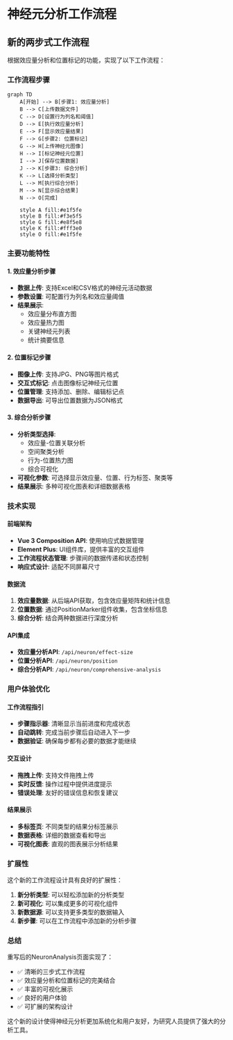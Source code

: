 # 神经元分析工作流程

## 新的两步式工作流程

根据效应量分析和位置标记的功能，实现了以下工作流程：

### 工作流程步骤

```mermaid
graph TD
    A[开始] --> B[步骤1: 效应量分析]
    B --> C[上传数据文件]
    C --> D[设置行为列名和阈值]
    D --> E[执行效应量分析]
    E --> F[显示效应量结果]
    F --> G[步骤2: 位置标记]
    G --> H[上传神经元图像]
    H --> I[标记神经元位置]
    I --> J[保存位置数据]
    J --> K[步骤3: 综合分析]
    K --> L[选择分析类型]
    L --> M[执行综合分析]
    M --> N[显示综合结果]
    N --> O[完成]
    
    style A fill:#e1f5fe
    style B fill:#f3e5f5
    style G fill:#e8f5e8
    style K fill:#fff3e0
    style O fill:#e1f5fe
```

### 主要功能特性

#### 1. 效应量分析步骤
- **数据上传**: 支持Excel和CSV格式的神经元活动数据
- **参数设置**: 可配置行为列名和效应量阈值
- **结果展示**: 
  - 效应量分布直方图
  - 效应量热力图
  - 关键神经元列表
  - 统计摘要信息

#### 2. 位置标记步骤
- **图像上传**: 支持JPG、PNG等图片格式
- **交互式标记**: 点击图像标记神经元位置
- **位置管理**: 支持添加、删除、编辑标记点
- **数据导出**: 可导出位置数据为JSON格式

#### 3. 综合分析步骤
- **分析类型选择**:
  - 效应量-位置关联分析
  - 空间聚类分析
  - 行为-位置热力图
  - 综合可视化
- **可视化参数**: 可选择显示效应量、位置、行为标签、聚类等
- **结果展示**: 多种可视化图表和详细数据表格

### 技术实现

#### 前端架构
- **Vue 3 Composition API**: 使用响应式数据管理
- **Element Plus**: UI组件库，提供丰富的交互组件
- **工作流程状态管理**: 步骤间的数据传递和状态控制
- **响应式设计**: 适配不同屏幕尺寸

#### 数据流
1. **效应量数据**: 从后端API获取，包含效应量矩阵和统计信息
2. **位置数据**: 通过PositionMarker组件收集，包含坐标信息
3. **综合分析**: 结合两种数据进行深度分析

#### API集成
- **效应量分析API**: `/api/neuron/effect-size`
- **位置分析API**: `/api/neuron/position`
- **综合分析API**: `/api/neuron/comprehensive-analysis`

### 用户体验优化

#### 工作流程指引
- **步骤指示器**: 清晰显示当前进度和完成状态
- **自动跳转**: 完成当前步骤后自动进入下一步
- **数据验证**: 确保每步都有必要的数据才能继续

#### 交互设计
- **拖拽上传**: 支持文件拖拽上传
- **实时反馈**: 操作过程中提供进度提示
- **错误处理**: 友好的错误信息和恢复建议

#### 结果展示
- **多标签页**: 不同类型的结果分标签展示
- **数据表格**: 详细的数据查看和导出
- **可视化图表**: 直观的图表展示分析结果

### 扩展性

这个新的工作流程设计具有良好的扩展性：

1. **新分析类型**: 可以轻松添加新的分析类型
2. **新可视化**: 可以集成更多的可视化组件
3. **新数据源**: 可以支持更多类型的数据输入
4. **新步骤**: 可以在工作流程中添加新的分析步骤

### 总结

重写后的NeuronAnalysis页面实现了：
- ✅ 清晰的三步式工作流程
- ✅ 效应量分析和位置标记的完美结合
- ✅ 丰富的可视化展示
- ✅ 良好的用户体验
- ✅ 可扩展的架构设计

这个新的设计使得神经元分析更加系统化和用户友好，为研究人员提供了强大的分析工具。
